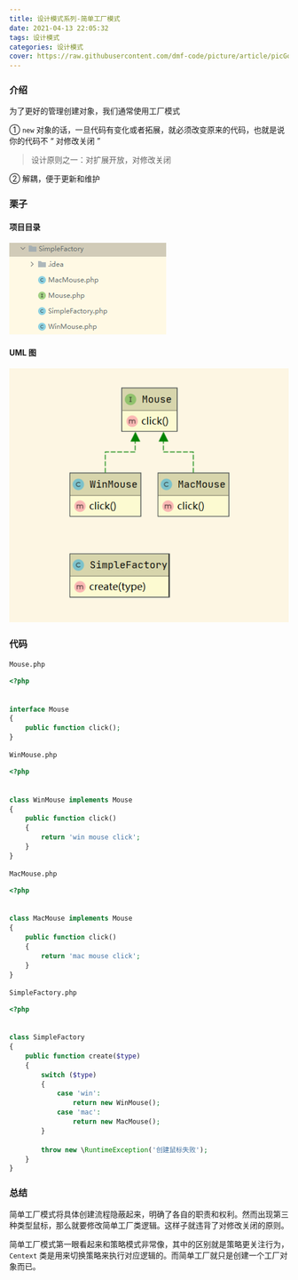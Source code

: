 ```yaml
---
title: 设计模式系列-简单工厂模式
date: 2021-04-13 22:05:32
tags: 设计模式
categories: 设计模式
cover: https://raw.githubusercontent.com/dmf-code/picture/article/picGo/20210413220844.jpeg
---
```


### 介绍

为了更好的管理创建对象，我们通常使用工厂模式

① `new` 对象的话，一旦代码有变化或者拓展，就必须改变原来的代码，也就是说你的代码不 “ 对修改关闭 ”

> 设计原则之一：对扩展开放，对修改关闭

② 解耦，便于更新和维护



### 栗子

#### 项目目录

![](https://raw.githubusercontent.com/dmf-code/picture/article/picGo/20210413160324.png)

#### UML 图

![](https://raw.githubusercontent.com/dmf-code/picture/article/picGo/20210413160250.png)

### 代码



`Mouse.php`

```php
<?php


interface Mouse
{
    public function click();
}
```



`WinMouse.php`

```php
<?php


class WinMouse implements Mouse
{
    public function click()
    {
        return 'win mouse click';
    }
}
```



`MacMouse.php`

```php
<?php


class MacMouse implements Mouse
{
    public function click()
    {
        return 'mac mouse click';
    }
}
```



`SimpleFactory.php`

```php
<?php


class SimpleFactory
{
    public function create($type)
    {
        switch ($type)
        {
            case 'win':
                return new WinMouse();
            case 'mac':
                return new MacMouse();
        }

        throw new \RuntimeException('创建鼠标失败');
    }
}
```



### 总结

简单工厂模式将具体创建流程隐蔽起来，明确了各自的职责和权利。然而出现第三种类型鼠标，那么就要修改简单工厂类逻辑。这样子就违背了对修改关闭的原则。

简单工厂模式第一眼看起来和策略模式非常像，其中的区别就是策略更关注行为，`Centext` 类是用来切换策略来执行对应逻辑的。而简单工厂就只是创建一个工厂对象而已。


